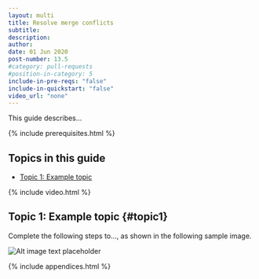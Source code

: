 ```yaml
---
layout: multi
title: Resolve merge conflicts
subtitle:
description:
author:
date: 01 Jun 2020
post-number: 13.5
#category: pull-requests
#position-in-category: 5
include-in-pre-reqs: "false"
include-in-quickstart: "false"
video_url: "none"
---
```


This guide describes...

{% include prerequisites.html %}

## Topics in this guide

- [Topic 1: Example topic](#topic1)

{% include video.html %}

## Topic 1: Example topic {#topic1}

Complete the following steps to..., as shown in the following sample image.

![Alt image text placeholder](../../assets/images/13-pull-requests/conflicts/azdev/img-placeholder.png)

{% include appendices.html %}
